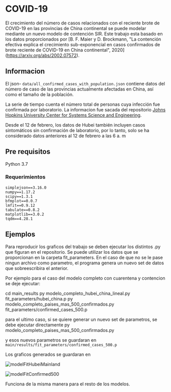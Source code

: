 # COVID-19

El crecimiento del número de casos relacionados con el reciente brote de COVID-19
en las provincias de China continental se puede modelar mediante un nuevo modelo de contención SIR.
Este trabajo esta basado en los datos proporcionados por [B. F. Maier y D. Brockmann, "La contención efectiva explica el crecimiento sub-exponencial en casos confirmados de brote reciente de COVID-19 en China continental", 2020] (https://arxiv.org/abs/2002.07572).

## Informacion 

El json- `data/all_confirmed_cases_with_population.json` 
contiene datos del número de caso de las provincias actualmente afectadas en China, así como el tamaño de la población.

La serie de tiempo cuenta el número total de personas cuya infección fue confirmada por laboratorio.
La informacion fue sacada del repositorio [Johns Hopkins University Center for Systems Science and Engineering](https://github.com/CSSEGISandData/COVID-19).

Desde el 12 de febrero, los datos de Hubei también incluyen casos sintomáticos sin confirmación de laboratorio,
por lo tanto, solo se ha considerado datos anteriores al 12 de febrero a las 6 a. m

## Pre requisitos

Python 3.7

### Requerimientos

```
simplejson==3.16.0
numpy==1.17.2
scipy==1.3.1
bfmplot==0.0.7
lmfit==0.9.12
tabulate==0.8.2
matplotlib==3.0.2
tqdm==4.28.1
```

## Ejemplos

Para reproducir los graficos del trabajo se deben ejecutar los distintos .py que figuran en el repositorio.
Se puede utilizar los datos que se proporcionan en la carpeta fit_parameters.
En el caso de que no se le pase ningun archivo como parametro, el programa genera un nuevo set de datos que sobreescribira el anterior.

Por ejemplo para el caso del modelo completo con cuarentena y contencion se deje ejecutar:

cd main_results
py modelo_completo_hubei_china_lineal.py fit_parameters/hubei_china.p
py modelo_completo_paises_mas_500_confirmados.py fit_parameters/confirmed_cases_500.p

para el ultimo caso, si se quiere generar un nuevo set de parametros, se debe ejecutar directamente
py modelo_completo_paises_mas_500_confirmados.py

y esos nuevos parametros se guardaran en `main/results/fit_parameters/confirmed_cases_500.p`

Los graficos generados se guardaran en

![modelFitHubeiMainland](main_results/model_fit_figures/hubei_y_china_modelo_completo_lineal.png)

![modelFitConfirmed500](main_results/model_fit_figures/modelo_completo_prov_500_casos.png)

Funciona de la misma manera para el resto de los modelos.
